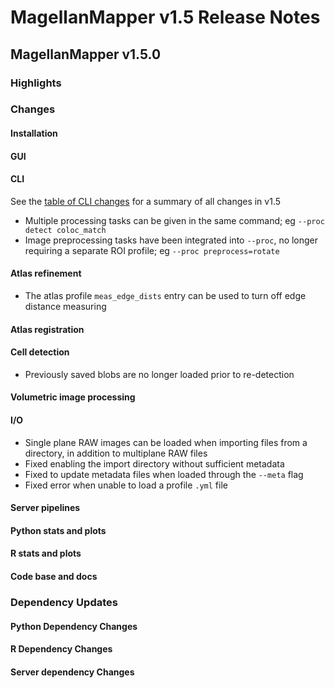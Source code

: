 # MagellanMapper v1.5 Release Notes

## MagellanMapper v1.5.0

### Highlights

### Changes

#### Installation

#### GUI

#### CLI

See the [table of CLI changes](../cli.md#changes-in-magellanmapper-v15) for a summary of all changes in v1.5

- Multiple processing tasks can be given in the same command; eg `--proc detect coloc_match`
- Image preprocessing tasks have been integrated into `--proc`, no longer requiring a separate ROI profile; eg `--proc preprocess=rotate`

#### Atlas refinement

- The atlas profile `meas_edge_dists` entry can be used to turn off edge distance measuring

#### Atlas registration

#### Cell detection

- Previously saved blobs are no longer loaded prior to re-detection

#### Volumetric image processing

#### I/O

- Single plane RAW images can be loaded when importing files from a directory, in addition to multiplane RAW files
- Fixed enabling the import directory without sufficient metadata
- Fixed to update metadata files when loaded through the `--meta` flag
- Fixed error when unable to load a profile `.yml` file

#### Server pipelines

#### Python stats and plots

#### R stats and plots

#### Code base and docs

### Dependency Updates

#### Python Dependency Changes

#### R Dependency Changes

#### Server dependency Changes
